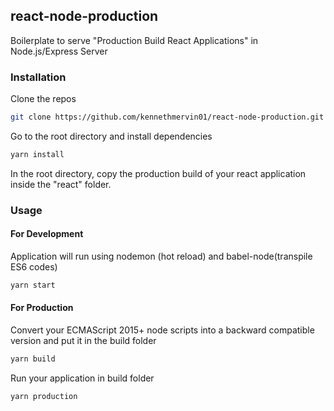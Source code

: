 ## react-node-production

Boilerplate to serve "Production Build React Applications" in Node.js/Express Server

### Installation

Clone the repos

```bash
git clone https://github.com/kennethmervin01/react-node-production.git
```

Go to the root directory and install dependencies

```bash
yarn install
```

In the root directory, copy the production build of your react application inside the "react" folder.

### Usage

#### For Development

Application will run using nodemon (hot reload) and babel-node(transpile ES6 codes)

```bash
yarn start
```

#### For Production

Convert your ECMAScript 2015+ node scripts into a backward compatible version and put it in the build folder

```bash
yarn build
```

Run your application in build folder

```bash
yarn production
```
